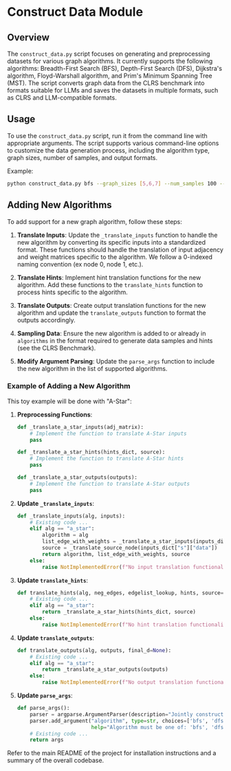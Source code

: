 # Construct Data Module

## Overview
The `construct_data.py` script focuses on generating and preprocessing datasets for various graph algorithms. It currently supports the following algorithms: Breadth-First Search (BFS), Depth-First Search (DFS), Dijkstra's algorithm, Floyd-Warshall algorithm, and Prim's Minimum Spanning Tree (MST). The script converts graph data from the CLRS benchmark into formats suitable for LLMs and saves the datasets in multiple formats, such as CLRS and LLM-compatible formats.

## Usage
To use the `construct_data.py` script, run it from the command line with appropriate arguments. The script supports various command-line options to customize the data generation process, including the algorithm type, graph sizes, number of samples, and output formats.

Example:
```sh
python construct_data.py bfs --graph_sizes [5,6,7] --num_samples 100 --output_dir /path/to/output
```

## Adding New Algorithms
To add support for a new graph algorithm, follow these steps:

1. **Translate Inputs**: Update the `_translate_inputs` function to handle the new algorithm by converting its specific inputs into a standardized format. These functions should handle the translation of input adjacency and weight matrices specific to the algorithm. We follow a 0-indexed naming convention (ex node 0, node 1, etc.). 

2. **Translate Hints**: Implement hint translation functions for the new algorithm. Add these functions to the `translate_hints` function to process hints specific to the algorithm.

3. **Translate Outputs**: Create output translation functions for the new algorithm and update the `translate_outputs` function to format the outputs accordingly.

4. **Sampling Data**: Ensure the new algorithm is added to or already in `algorithms` in the format required to generate data samples and hints (see the CLRS Benchmark).

5. **Modify Argument Parsing**: Update the `parse_args` function to include the new algorithm in the list of supported algorithms.

### Example of Adding a New Algorithm
This toy example will be done with "A-Star":

1. **Preprocessing Functions**:
   ```python
   def _translate_a_star_inputs(adj_matrix):
       # Implement the function to translate A-Star inputs
       pass

   def _translate_a_star_hints(hints_dict, source):
       # Implement the function to translate A-Star hints
       pass

   def _translate_a_star_outputs(outputs):
       # Implement the function to translate A-Star outputs
       pass
   ```

2. **Update `_translate_inputs`**:
   ```python
   def _translate_inputs(alg, inputs):
       # Existing code ...
       elif alg == "a_star":
           algorithm = alg
           list_edge_with_weights = _translate_a_star_inputs(inputs_dict["adj"]["data"])
           source = _translate_source_node(inputs_dict["s"]["data"])
           return algorithm, list_edge_with_weights, source
       else:
           raise NotImplementedError(f"No input translation functionality has been implemented for {alg}")
   ```

3. **Update `translate_hints`**:
   ```python
   def translate_hints(alg, neg_edges, edgelist_lookup, hints, source=None):
       # Existing code ...
       elif alg == "a_star":
           return _translate_a_star_hints(hints_dict, source)
       else:
           raise NotImplementedError(f"No hint translation functionality has been implemented for {alg}")
   ```

4. **Update `translate_outputs`**:
   ```python
   def translate_outputs(alg, outputs, final_d=None):
       # Existing code ...
       elif alg == "a_star":
           return _translate_a_star_outputs(outputs)
       else:
           raise NotImplementedError(f"No output translation functionality has been implemented for {alg}")
   ```

5. **Update `parse_args`**:
   ```python
   def parse_args():
       parser = argparse.ArgumentParser(description="Jointly constructs CLRS data and sequence-to-sequence data.")
       parser.add_argument("algorithm", type=str, choices=['bfs', 'dfs', 'dijkstra', 'floyd_warshall', 'mst_prim', 'a_star'], 
                           help="Algorithm must be one of: 'bfs', 'dfs', 'dijkstra', 'floyd_warshall', 'mst_prim', 'a_star'.")
       # Existing code ...
       return args
   ```

Refer to the main README of the project for installation instructions and a summary of the overall codebase.

